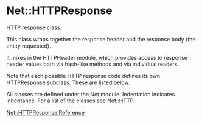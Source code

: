 # Net::HTTPResponse

HTTP response class.

This class wraps together the response header and the response body (the
entity requested).

It mixes in the HTTPHeader module, which provides access to response header
values both via hash-like methods and via individual readers.

Note that each possible HTTP response code defines its own HTTPResponse
subclass.  These are listed below.

All classes are defined under the Net module. Indentation indicates
inheritance.  For a list of the classes see Net::HTTP.

[Net::HTTPResponse Reference](https://ruby-doc.org/stdlib-2.5.0/libdoc/net/http/rdoc/Net/HTTPResponse.html)

